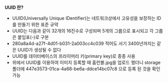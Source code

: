 
**UUID 란?** 
- UUID(Universally Unique IDentifier)는 네트워크상에서 고유성을 보장하는 ID를 만들기 위한 표준 규약
- UUID는 다음과 같이 32개의 16진수로 구성되며 5개의 그룹으로 표시되고 각 그룹은 붙임표(-)로 구분
- 280a8a4d-a27f-4d01-b031-2a003cc4c039 적어도 서기 3400년까지는 같은 UUID가 생성될 수 없다
- UUID를 데이터베이스의 프라이머리 키(primary key)로 종종 사용
- 위에서 UUID를 이용하여 이미지 등록할 때 홈런볼.jpg을 업로드 했더니 storage 폴더에 447e3573-01ca-4a68-be6a-ddce14bc07c8 으로 등록 된 것을 확인 가능